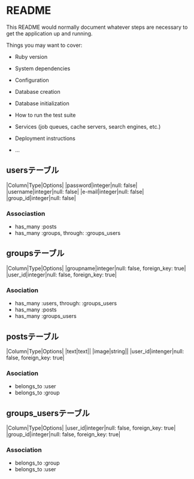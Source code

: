 # README

This README would normally document whatever steps are necessary to get the
application up and running.

Things you may want to cover:

* Ruby version

* System dependencies

* Configuration

* Database creation

* Database initialization

* How to run the test suite

* Services (job queues, cache servers, search engines, etc.)

* Deployment instructions

* ...

## usersテーブル

|Column|Type|Options|
|password|integer|null: false|
|username|integer|null: false|
|e-mail|integer|null: false|
|group_id|integer|null: false|

### Associastion
- has_many :posts
- has_many :groups, through: :groups_users

## groupsテーブル

|Column|Type|Options|
|groupname|integer|null: false, foreign_key: true|
|user_id|integer|null: false, foreign_key: true|

### Asociation
- has_many :users, through: :groups_users
- has_many :posts
- has_many :groups_users

## postsテーブル

|Column|Type|Options|
|text|text||
|image|string||
|user_id|intenger|null: false, foreign_key: true|

### Asociation
- belongs_to :user
- belongs_to :group

## groups_usersテーブル

|Column|Type|Options|
|user_id|integer|null: false, foreign_key: true|
|group_id|integer|null: false, foreign_key: true|

### Association
- belongs_to :group
- belongs_to :user